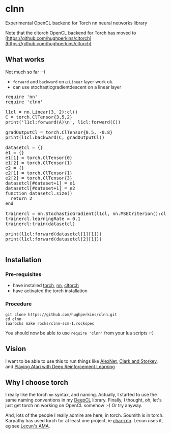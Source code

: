 # clnn

Experimental OpenCL backend for Torch nn neural networks library

Note that the cltorch OpenCL backend for Torch has moved to [https://github.com/hughperkins/cltorch](https://github.com/hughperkins/cltorch)

## What works

Not much so far :-)

- `forward` and `backward` on a `Linear` layer work ok.
- can use stochasticgradientdescent on a linear layer

<pre>
require 'nn'
require 'clnn'

l1cl = nn.Linear(3, 2):cl()
C = torch.ClTensor{3,5,2}
print('l1cl:forward(A)\n', l1cl:forward(C))

gradOutputCl = torch.ClTensor{0.5, -0.8}
print(l1cl:backward(C, gradOutputCl))

datasetcl = {}
e1 = {}
e1[1] = torch.ClTensor{0}
e1[2] = torch.ClTensor{1}
e2 = {}
e2[1] = torch.ClTensor{1}
e2[2] = torch.ClTensor{3}
datasetcl[#dataset+1] = e1
datasetcl[#dataset+1] = e2
function datasetcl.size()
  return 2
end

trainercl = nn.StochasticGradient(l1cl, nn.MSECriterion():cl())
trainercl.learningRate = 0.1  
trainercl:train(datasetcl)

print(l1cl:forward(datasetcl[1][1]))
print(l1cl:forward(datasetcl[2][1]))

</pre>

## Installation

### Pre-requisites

* have installed [torch](https://github.com/torch/torch7), [nn](https://github.com/torch/nn), [cltorch](https://github.com/hughperkins/cltorch)
* have activated the torch installation

### Procedure

```
git clone https://github.com/hughperkins/clnn.git
cd clnn
luarocks make rocks/clnn-scm-1.rockspec
```

You should now be able to use `require 'clnn'` from your lua scripts :-)

## Vision

I want to be able to use this to run things like [AlexNet](http://www.cs.toronto.edu/~fritz/absps/imagenet.pdf), [Clark and Storkey](http://arxiv.org/abs/1412.3409), and [Playing Atari with Deep Reinforcement Learning](https://www.cs.toronto.edu/~vmnih/docs/dqn.pdf)

## Why I choose torch

I really like the torch `nn` syntax, and naming.  Actually, I started to use the same naming conventions in my [DeepCL](https://github.com/hughperkins/DeepCL) library.  Finally, I thought, oh, let's just get torch nn working on OpenCL somehow :-)   Or try anyway.

And, lots of the people I really admire are here, in torch.  Soumith is in torch.  Karpathy has used torch for at least one project, ie [char-rnn](https://github.com/karpathy/char-rnn).  Lecun uses it, eg see [Lecun's AMA](http://www.reddit.com/r/MachineLearning/comments/25lnbt/ama_yann_lecun/).

